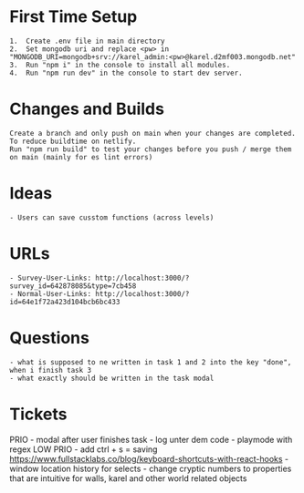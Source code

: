 # First Time Setup
    1.  Create .env file in main directory
    2.  Set mongodb uri and replace <pw> in "MONGODB_URI=mongodb+srv://karel_admin:<pw>@karel.d2mf003.mongodb.net"
    3.  Run "npm i" in the console to install all modules.
    4.  Run "npm run dev" in the console to start dev server.
    
# Changes and Builds
    Create a branch and only push on main when your changes are completed. To reduce buildtime on netlify.
    Run "npm run build" to test your changes before you push / merge them on main (mainly for es lint errors)

# Ideas
    - Users can save cusstom functions (across levels)

# URLs
    - Survey-User-Links: http://localhost:3000/?survey_id=642878085&type=7cb458
    - Normal-User-Links: http://localhost:3000/?id=64e1f72a423d104bcb6bc433
# Questions
    - what is supposed to ne written in task 1 and 2 into the key "done", when i finish task 3
    - what exactly should be written in the task modal
# Tickets
PRIO
    - modal after user finishes task
    - log unter dem code
    - playmode with regex 
LOW PRIO
    - add ctrl + s = saving https://www.fullstacklabs.co/blog/keyboard-shortcuts-with-react-hooks
    - window location history for selects
    - change cryptic numbers to properties that are intuitive for walls, karel and other world related objects
    
